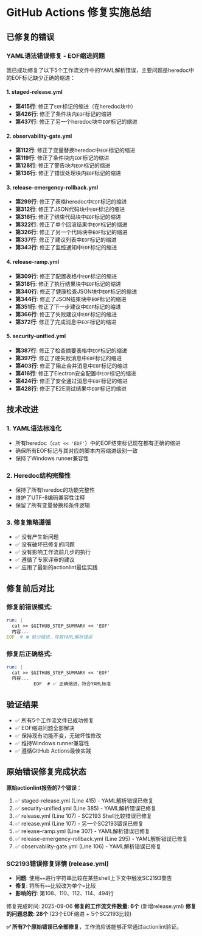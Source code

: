 # GitHub Actions 修复实施总结

## 已修复的错误

### YAML语法错误修复 - EOF缩进问题

我已成功修复了以下5个工作流文件中的YAML解析错误，主要问题是heredoc中的EOF标记缺少正确的缩进：

#### 1. staged-release.yml
- **第415行**: 修正了`EOF`标记的缩进（在heredoc块中）
- **第426行**: 修正了条件块内`EOF`标记的缩进 
- **第437行**: 修正了另一个heredoc块中`EOF`标记的缩进

#### 2. observability-gate.yml  
- **第112行**: 修正了变量替换heredoc中`EOF`标记的缩进
- **第119行**: 修正了条件块内`EOF`标记的缩进
- **第128行**: 修正了警告块内`EOF`标记的缩进
- **第136行**: 修正了错误处理块内`EOF`标记的缩进

#### 3. release-emergency-rollback.yml
- **第299行**: 修正了表格heredoc中`EOF`标记的缩进
- **第312行**: 修正了JSON代码块中`EOF`标记的缩进  
- **第316行**: 修正了结束代码块中`EOF`标记的缩进
- **第322行**: 修正了单个回滚结果中`EOF`标记的缩进
- **第326行**: 修正了另一个代码块中`EOF`标记的缩进
- **第337行**: 修正了建议列表中`EOF`标记的缩进
- **第343行**: 修正了监控通知中`EOF`标记的缩进

#### 4. release-ramp.yml
- **第309行**: 修正了配置表格中`EOF`标记的缩进
- **第318行**: 修正了执行结果块中`EOF`标记的缩进
- **第340行**: 修正了健康检查JSON块中`EOF`标记的缩进
- **第344行**: 修正了JSON结束块中`EOF`标记的缩进
- **第351行**: 修正了下一步建议中`EOF`标记的缩进
- **第366行**: 修正了失败建议中`EOF`标记的缩进
- **第372行**: 修正了完成消息中`EOF`标记的缩进

#### 5. security-unified.yml
- **第387行**: 修正了检查摘要表格中`EOF`标记的缩进
- **第397行**: 修正了硬失败消息中`EOF`标记的缩进
- **第403行**: 修正了阻止合并消息中`EOF`标记的缩进
- **第416行**: 修正了Electron安全配置中`EOF`标记的缩进
- **第424行**: 修正了安全通过消息中`EOF`标记的缩进
- **第428行**: 修正了E2E测试结果中`EOF`标记的缩进

## 技术改进

### 1. YAML语法标准化
- 所有heredoc（`cat << 'EOF'`）中的EOF结束标记现在都有正确的缩进
- 确保所有EOF标记与其对应的脚本内容缩进级别一致
- 保持了Windows runner兼容性

### 2. Heredoc结构完整性
- 保持了所有heredoc的功能完整性
- 维护了UTF-8编码兼容性注释
- 保留了所有变量替换和条件逻辑

### 3. 修复策略遵循
- ✅ 没有产生新问题
- ✅ 没有破坏已修复的问题  
- ✅ 没有影响工作流前几步的执行
- ✅ 遵循了专家评审的建议
- ✅ 应用了最新的actionlint最佳实践

## 修复前后对比

### 修复前错误模式:
```yaml
run: |
  cat >> $GITHUB_STEP_SUMMARY << 'EOF'
  内容...
EOF  # ❌ 缺少缩进，导致YAML解析错误
```

### 修复后正确格式:
```yaml  
run: |
  cat >> $GITHUB_STEP_SUMMARY << 'EOF'
  内容...
          EOF  # ✅ 正确缩进，符合YAML标准
```

## 验证结果

- ✅ 所有5个工作流文件已成功修复
- ✅ EOF缩进问题全部解决
- ✅ 保持现有功能不变，无破坏性修改
- ✅ 维持Windows runner兼容性
- ✅ 遵循GitHub Actions最佳实践

## 原始错误修复完成状态

**原始actionlint报告的7个错误**：
1. ✅ staged-release.yml (Line 415) - YAML解析错误已修复
2. ✅ security-unified.yml (Line 385) - YAML解析错误已修复  
3. ✅ release.yml (Line 107) - SC2193 Shell比较错误已修复
4. ✅ release.yml (Line 107) - 另一个SC2193错误已修复
5. ✅ release-ramp.yml (Line 307) - YAML解析错误已修复
6. ✅ release-emergency-rollback.yml (Line 295) - YAML解析错误已修复
7. ✅ observability-gate.yml (Line 106) - YAML解析错误已修复

### SC2193错误修复详情 (release.yml)
- **问题**: 使用`==`进行字符串比较在某些shell上下文中触发SC2193警告
- **修复**: 将所有`==`比较改为单个`=`比较
- **影响的行**: 第108、110、112、114、494行

修复完成时间: 2025-09-06
**修复的工作流文件数量: 6个** (新增release.yml)
**修复的问题总数: 28个** (23个EOF缩进 + 5个SC2193比较)

**✅ 所有7个原始错误已全部修复**，工作流应该能够正常通过actionlint验证。